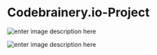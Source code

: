 # Codebrainery.io-Project

![enter image description here](https://lh3.googleusercontent.com/ohBcGX1_2bjWSDNJeo4rzh9lQ-9UMFXkNTNMLaow3RF4qvyL0TbT5dg_f8yRKIyqV5fGlGOfduE)

![enter image description here](https://lh3.googleusercontent.com/n_7nmnMtrUtfPXBdR6eRJHgDqpAZk2a8R2C710n2nruLKmv41sQe5-3NlPj0T35Nx7srhp5SULo)
